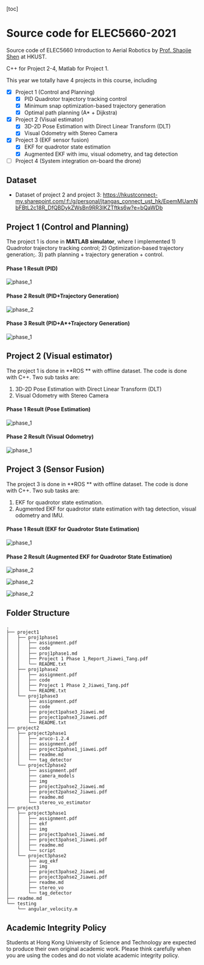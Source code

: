 [toc]
# Source code for ELEC5660-2021

Source code of ELEC5660 Introduction to Aerial Robotics by [Prof. Shaojie Shen](https://facultyprofiles.ust.hk/profiles.php?profile=shaojie-shen-eeshaojie/) at HKUST.

C++ for Project 2-4, Matlab for Project 1.

This year we totally have 4 projects in this course, including 

- [x] Project 1 (Control and Planning)
  - [x] PID Quadrotor trajectory tracking control
  - [x] Minimum snap optimization-based trajectory generation
  - [x] Optimal path planning (A* + Dijkstra)
- [x] Project 2 (Visual estimator)
  - [x] 3D-2D Pose Estimation with Direct  Linear Transform (DLT)
  - [x] Visual Odometry with Stereo Camera
- [x] Project 3 (EKF sensor fusion)
  - [x] EKF for quadrotor state estimation
  - [x] Augmented EKF with imu, visual odometry, and tag detection
- [ ] Project 4 (System integration on-board the drone)

## Dataset
* Dataset of project 2 and project 3: https://hkustconnect-my.sharepoint.com/:f:/g/personal/jtangas_connect_ust_hk/EpemMUamNbFBtL2c18R_DfQBDykZWsBn9RR3IKZTftks6w?e=bQaWDb

## Project 1 (Control and Planning)

The project 1 is done in **MATLAB simulator**, where I implemented 1) Quadrotor trajectory tracking control; 2) Optimization-based trajectory generation;. 3) path planning + trajectory generation + control.

#### Phase 1 Result (PID)

![phase_1](project1/proj1phase1/code/img/diamond.jpg)

#### Phase 2 Result (PID+Trajectory Generation)

![phase_2](project1/proj1phase2/code/img/path4.jpg)

#### Phase 3 Result (PID+A*+Trajectory Generation)

![phase_1](project1/proj1phase3/code/img/path2.jpg)

## Project 2 (Visual estimator)

The project 1 is done in **ROS ** with offline dataset. The code is done with C++. Two sub tasks are:

1. 3D-2D Pose Estimation with Direct  Linear Transform (DLT)
2. Visual Odometry with Stereo Camera

#### Phase 1 Result (Pose Estimation)

![phase_1](project2/project2phase1/tag_detector/document/proj2phase1_result.png)

#### Phase 2 Result (Visual Odometry)

![phase_1](project2/project2phase2/img/project2phase2_result.png)



## Project 3 (Sensor Fusion)

The project 3 is done in **ROS ** with offline dataset. The code is done with C++. Two sub tasks are:

1. EKF for quadrotor state estimation.
2.   Augmented EKF for quadrotor state estimation with tag detection, visual odometry and IMU.

#### Phase 1 Result (EKF for Quadrotor State Estimation)

![phase_1](project3/project3phase1/img/EKF_result_RVIZ.png)



#### Phase 2 Result (Augmented EKF for Quadrotor State Estimation)

![phase_2](project3/project3phase2/img/AEKF_odom.png)

![phase_2](project3/project3phase2/img/AEKF_simple.png)

![phase_2](project3/project3phase2/img/AEKF_vo.png)

## Folder Structure

```
.
├── project1
│   ├── proj1phase1
│   │   ├── assignment.pdf
│   │   ├── code
│   │   ├── proj1phase1.md
│   │   ├── Project 1 Phase 1_Report_Jiawei_Tang.pdf
│   │   └── README.txt
│   ├── proj1phase2
│   │   ├── assignment.pdf
│   │   ├── code
│   │   ├── Project 1 Phase 2_Jiawei_Tang.pdf
│   │   └── README.txt
│   └── proj1phase3
│       ├── assignment.pdf
│       ├── code
│       ├── project1pahse3_Jiawei.md
│       ├── project1pahse3_Jiawei.pdf
│       └── README.txt
├── project2
│   ├── project2phase1
│   │   ├── aruco-1.2.4
│   │   ├── assignment.pdf
│   │   ├── project2pahse1_jiawei.pdf
│   │   ├── readme.md
│   │   └── tag_detector
│   └── project2phase2
│       ├── assignment.pdf
│       ├── camera_models
│       ├── img
│       ├── project2pahse2_Jiawei.md
│       ├── project2pahse2_Jiawei.pdf
│       ├── readme.md
│       └── stereo_vo_estimator
├── project3
│   ├── project3phase1
│   │   ├── assignment.pdf
│   │   ├── ekf
│   │   ├── img
│   │   ├── project3pahse1_Jiawei.md
│   │   ├── project3pahse1_Jiawei.pdf
│   │   ├── readme.md
│   │   └── script
│   └── project3phase2
│       ├── aug_ekf
│       ├── img
│       ├── project3pahse2_Jiawei.md
│       ├── project3pahse2_Jiawei.pdf
│       ├── readme.md
│       ├── stereo_vo
│       └── tag_detector
├── readme.md
└── testing
    └── angular_velocity.m
```

## Academic Integrity Policy

Students at Hong Kong University of Science and Technology are expected to produce their own  original academic work. Please think carefully when you are using the  codes and do not violate academic integrity policy.
